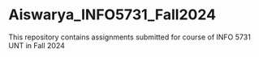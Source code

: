 # Aiswarya_INFO5731_Fall2024
This repository contains assignments submitted for course of INFO 5731 UNT in Fall 2024
